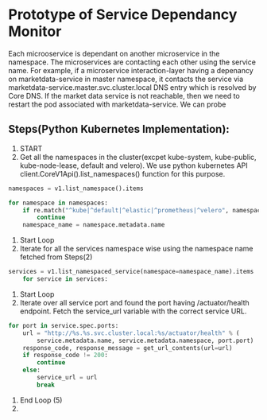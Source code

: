 # Prototype of Service Dependancy Monitor

Each microoservice is dependant on another microservice in the namespace. The microservices are contacting each other using the service name. For example, if a microservice interaction-layer having a depenancy on marketdata-service in master namespace, it contacts the service via marketdata-service.master.svc.cluster.local DNS entry which is resolved by Core DNS. If the market data service is not reachable, then we need to restart the pod associated with marketdata-service. We can probe

## Steps(Python Kubernetes Implementation):
1. START
1. Get all the namespaces in the cluster(excpet kube-system, kube-public, kube-node-lease, default and velero). We use python kubernetes API client.CoreV1Api().list_namespaces() function for this purpose.
```python
namespaces = v1.list_namespace().items

for namespace in namespaces:
    if re.match("^kube|^default|^elastic|^prometheus|^velero", namespace.metadata.name):
        continue
    namespace_name = namespace.metadata.name
```
1. Start Loop
1. Iterate for all the services namespace wise using the namespace name fetched from Steps(2)
```python
services = v1.list_namespaced_service(namespace=namespace_name).items
    for service in services:
```
1. Start Loop
1. Iterate over all service port and found the port having /actuator/health endpoint. Fetch the service_url variable with the correct service URL.
```python
for port in service.spec.ports:
    url = "http://%s.%s.svc.cluster.local:%s/actuator/health" % (
        service.metadata.name, service.metadata.namespace, port.port)
    response_code, response_message = get_url_contents(url=url)
    if response_code != 200:
        continue
    else:
        service_url = url
        break
```
1. End Loop (5)
1. 
